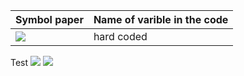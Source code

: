 | Symbol paper |	Name of varible in the code |
|--------------|------------------------------|
| <img src="https://render.githubusercontent.com/render/math?math={\color{white}\alpha_{(ENDO_EPI)}"> | hard coded | 


Test 
<img src="https://render.githubusercontent.com/render/math?math={\\alpha_{(ENDO_EPI)}}#gh-light-mode-only">
<img src="https://render.githubusercontent.com/render/math?math={\color{white}\alpha_{(ENDO_EPI)}}#gh-dark-mode-only">
